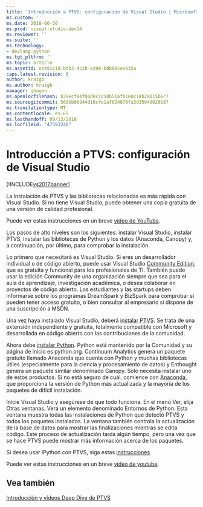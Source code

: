 ```yaml
---
title: 'Introducción a PTVS: configuración de Visual Studio | Microsoft Docs'
ms.custom: ''
ms.date: 2018-06-30
ms.prod: visual-studio-dev14
ms.reviewer: ''
ms.suite: ''
ms.technology:
- devlang-python
ms.tgt_pltfrm: ''
ms.topic: article
ms.assetid: ec491c1d-bdb2-4c2b-a390-bd808cec635a
caps.latest.revision: 6
author: kraigb
ms.author: kraigb
manager: ghogen
ms.openlocfilehash: 839ecf84f04d8c1d50b51afb160c14b2a015b6c7
ms.sourcegitcommit: 568bb0b944d16cfe1af624879fa3d3594d020187
ms.translationtype: MT
ms.contentlocale: es-ES
ms.lasthandoff: 09/13/2018
ms.locfileid: "47593240"
---
```

# <a name="getting-started-with-ptvs-setting-up-visual-studio"></a>Introducción a PTVS: configuración de Visual Studio

[!INCLUDE[vs2017banner](../includes/vs2017banner.md)]

La instalación de PTVS y las bibliotecas relacionadas es más rápida con Visual Studio. Si no tiene Visual Studio, puede obtener una copia gratuita de una versión de calidad profesional.

Puede ver estas instrucciones en un breve [vídeo de YouTube](https://www.youtube.com/watch?v=_okUV47eM5c&list=PLReL099Y5nRdLgGAdrb_YeTdEnd23s6Ff&index=1).
  
Los pasos de alto niveles son los siguientes: instalar Visual Studio, instalar PTVS, instalar las bibliotecas de Python y los datos (Anaconda, Canopy) y, a continuación, por último, para comprobar la instalación.
  
Lo primero que necesitará es Visual Studio. Si eres un desarrollador individual o de código abierto, puede usar Visual Studio [Community Edition](https://www.visualstudio.com/products/visual-studio-community-vs), que es gratuita y funcional para los profesionales de TI. También puede usar la edición Community de una organización siempre que sea para el aula de aprendizaje, investigación académica, o desea colaborar en proyectos de código abierto. Los estudiantes y las startups deben informarse sobre los programas DreamSpark y BizSpark para comprobar si pueden tener acceso gratuito, o bien consultar al empresario si dispone de una suscripción a MSDN.
  
Una vez haya instalado Visual Studio, deberá [instalar PTVS](http://pytools.codeplex.com/wikipage?title=PTVS%20Installation). Se trata de una extensión independiente y gratuita, totalmente compatible con Microsoft y desarrollada en código abierto con las contribuciones de la comunidad.
  
Ahora debe [instalar Python](https://www.python.org/download/). Python está mantenido por la Comunidad y su página de inicio es python.org. Continuum Analytics genera un paquete gratuito llamado Anaconda que cuenta con Python y muchas bibliotecas útiles (especialmente para la ciencia y procesamiento de datos) y Enthought genera un paquete similar denominado Canopy. Solo necesita instalar uno de estos productos. Si no está seguro de cuál, comience con [Anaconda](https://www.continuum.io/downloads), que proporciona la versión de Python más actualizada y la mayoría de los paquetes de difícil instalación.
  
Inicie Visual Studio y asegúrese de que todo funciona. En el menú Ver, elija Otras ventanas. Verá un elemento denominado Entornos de Python. Esta ventana muestra todas las instalaciones de Python que detectó PTVS y todos los paquetes instalados. La ventana también controla la actualización de la base de datos para mostrar las finalizaciones mientras se edita código. Este proceso de actualización tarda algún tiempo, pero una vez que se hace PTVS puede mostrar más información acerca de los paquetes.
  
Si desea usar IPython con PTVS, siga estas [instrucciones](http://pytools.codeplex.com/wikipage?title=Using%20IPython%20with%20PTVS).
  
Puede ver estas instrucciones en un breve [vídeo de youtube](https://www.youtube.com/watch?v=_okUV47eM5c&list=PLReL099Y5nRdLgGAdrb_YeTdEnd23s6Ff&index=1).
  
## <a name="see-also"></a>Vea también  

[Introducción y vídeos Deep Dive de PTVS](https://www.youtube.com/playlist?list=PLReL099Y5nRdLgGAdrb_YeTdEnd23s6Ff)
